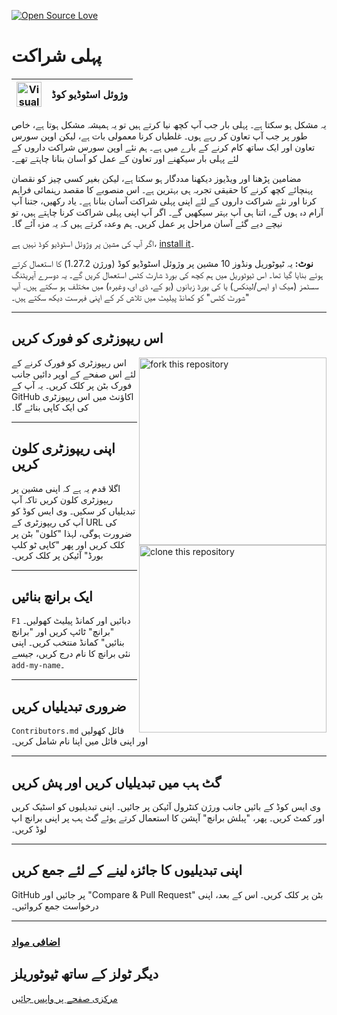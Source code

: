 [![Open Source Love](https://badges.frapsoft.com/os/v1/open-source.svg?v=103)](https://github.com/CodeWithAjaySaini)

# پہلی شراکت

| <img alt="Visual Studio Code" src="https://upload.wikimedia.org/wikipedia/commons/2/2d/Visual_Studio_Code_1.18_icon.svg" width="40"> | وژوئل اسٹوڈیو کوڈ |
| ------------------------------------------------------------------------------------------------------------------------------------ | ------------------ |

یہ مشکل ہو سکتا ہے۔ پہلی بار جب آپ کچھ نیا کرتے ہیں تو یہ ہمیشہ مشکل ہوتا ہے، خاص طور پر جب آپ تعاون کر رہے ہوں۔ غلطیاں کرنا معمولی بات ہے، لیکن اوپن سورس تعاون اور ایک ساتھ کام کرنے کے بارے میں ہے۔ ہم نئے اوپن سورس شراکت داروں کے لئے پہلی بار سیکھنے اور تعاون کے عمل کو آسان بنانا چاہتے تھے۔

مضامین پڑھنا اور ویڈیوز دیکھنا مددگار ہو سکتا ہے، لیکن بغیر کسی چیز کو نقصان پہنچائے کچھ کرنے کا حقیقی تجربہ ہی بہترین ہے۔ اس منصوبے کا مقصد رہنمائی فراہم کرنا اور نئے شراکت داروں کے لئے اپنی پہلی شراکت آسان بنانا ہے۔ یاد رکھیں، جتنا آپ آرام دہ ہوں گے، اتنا ہی آپ بہتر سیکھیں گے۔ اگر آپ اپنی پہلی شراکت کرنا چاہتے ہیں، تو نیچے دیے گئے آسان مراحل پر عمل کریں۔ ہم وعدہ کرتے ہیں کہ یہ مزہ آئے گا۔

اگر آپ کی مشین پر وژوئل اسٹوڈیو کوڈ نہیں ہے، [install it](https://code.visualstudio.com/download)۔

**نوٹ:** یہ ٹیوٹوریل ونڈوز 10 مشین پر وژوئل اسٹوڈیو کوڈ (ورژن 1.27.2) کا استعمال کرتے ہوئے بنایا گیا تھا۔ اس ٹیوٹوریل میں ہم کچھ کی بورڈ شارٹ کٹس استعمال کریں گے۔ یہ دوسرے آپریٹنگ سسٹمز (میک او ایس/لینکس) یا کی بورڈ زبانوں (یو کے، ڈی ای، وغیرہ) میں مختلف ہو سکتے ہیں۔ آپ "شورٹ کٹس" کو کمانڈ پیلیٹ میں تلاش کر کے اپنی فہرست دیکھ سکتے ہیں۔

---

## اس ریپوزٹری کو فورک کریں

<img align="right" width="300" src="https://firstcontributions.github.io/assets/Readme/fork.png" alt="fork this repository" />

اس ریپوزٹری کو فورک کرنے کے لئے اس صفحے کے اوپر دائیں جانب فورک بٹن پر کلک کریں۔ یہ آپ کے GitHub اکاؤنٹ میں اس ریپوزٹری کی ایک کاپی بنائے گا۔

---

## اپنی ریپوزٹری کلون کریں

<img align="right" width="300" src="https://firstcontributions.github.io/assets/Readme/clone.png" alt="clone this repository" />

اگلا قدم یہ ہے کہ اپنی مشین پر ریپوزٹری کلون کریں تاکہ آپ تبدیلیاں کر سکیں۔ وی ایس کوڈ کو آپ کی ریپوزٹری کے URL کی ضرورت ہوگی، لہذا "کلون" بٹن پر کلک کریں اور پھر "کاپی ٹو کلپ بورڈ" آئیکن پر کلک کریں۔

---

## ایک برانچ بنائیں

`F1` دبائیں اور کمانڈ پیلیٹ کھولیں۔ "برانچ" ٹائپ کریں اور "برانچ بنائیں" کمانڈ منتخب کریں۔ اپنی نئی برانچ کا نام درج کریں، جیسے `add-my-name`۔

---

## ضروری تبدیلیاں کریں

`Contributors.md` فائل کھولیں اور اپنی فائل میں اپنا نام شامل کریں۔

---

## گٹ ہب میں تبدیلیاں کریں اور پش کریں

وی ایس کوڈ کے بائیں جانب ورژن کنٹرول آئیکن پر جائیں۔ اپنی تبدیلیوں کو اسٹیک کریں اور کمٹ کریں۔ پھر، "پبلش برانچ" آپشن کا استعمال کرتے ہوئے گٹ ہب پر اپنی برانچ اپ لوڈ کریں۔

---

## اپنی تبدیلیوں کا جائزہ لینے کے لئے جمع کریں

GitHub پر جائیں اور "Compare & Pull Request" بٹن پر کلک کریں۔ اس کے بعد، اپنی درخواست جمع کروائیں۔

---

### [اضافی مواد](../additional-material/git_workflow_scenarios/additional-material.md)

## دیگر ٹولز کے ساتھ ٹیوٹوریلز
[مرکزی صفحے پر واپس جائیں](https://github.com/firstcontributions/first-contributions#tutorials-using-other-tools)
